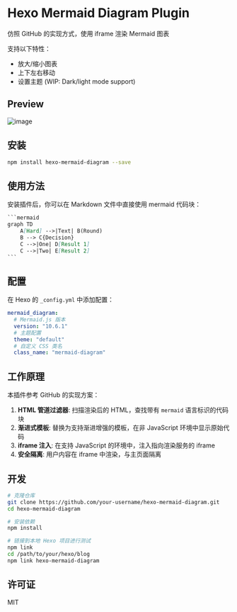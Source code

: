 # Hexo Mermaid Diagram Plugin

仿照 GitHub 的实现方式，使用 iframe 渲染 Mermaid 图表

支持以下特性：

- 放大/缩小图表
- 上下左右移动
- 设置主题 (WIP: Dark/light mode support)

## Preview

![image](https://github.com/user-attachments/assets/d8144401-5de3-47c5-a75c-59348532b598)

## 安装

```bash
npm install hexo-mermaid-diagram --save
```

## 使用方法

安装插件后，你可以在 Markdown 文件中直接使用 mermaid 代码块：

```markdown
​```mermaid
graph TD
    A[Hard] -->|Text| B(Round)
    B --> C{Decision}
    C -->|One| D[Result 1]
    C -->|Two| E[Result 2]
​```
```

## 配置

在 Hexo 的 `_config.yml` 中添加配置：

```yaml
mermaid_diagram:
  # Mermaid.js 版本
  version: "10.6.1"
  # 主题配置
  theme: "default"
  # 自定义 CSS 类名
  class_name: "mermaid-diagram"
```

## 工作原理

本插件参考 GitHub 的实现方案：

1. **HTML 管道过滤器**: 扫描渲染后的 HTML，查找带有 `mermaid` 语言标识的代码块
2. **渐进式模板**: 替换为支持渐进增强的模板，在非 JavaScript 环境中显示原始代码
3. **iframe 注入**: 在支持 JavaScript 的环境中，注入指向渲染服务的 iframe
4. **安全隔离**: 用户内容在 iframe 中渲染，与主页面隔离

## 开发

```bash
# 克隆仓库
git clone https://github.com/your-username/hexo-mermaid-diagram.git
cd hexo-mermaid-diagram

# 安装依赖
npm install

# 链接到本地 Hexo 项目进行测试
npm link
cd /path/to/your/hexo/blog
npm link hexo-mermaid-diagram
```

## 许可证

MIT
